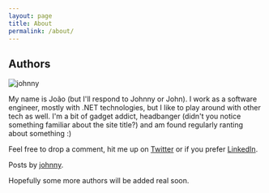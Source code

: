 ```yaml
---
layout: page
title: About
permalink: /about/
---
```


## Authors


![johnny](https://blog.codingmilitia.com/wp-content/uploads/2016/09/j-circle-pic-small-150x150.png)

My name is João (but I'll respond to Johnny or John). I work as a software engineer, mostly with .NET technologies, but I like to play around with other tech as well. I'm a bit of gadget addict, headbanger (didn't you notice something familiar about the site title?) and am found regularly ranting about something :)

Feel free to drop a comment, hit me up on [Twitter](https://twitter.com/joaofbantunes) or if you prefer [LinkedIn](https://www.linkedin.com/in/joaofbantunes).



Posts by [johnny](https://blog.codingmilitia.com/author/johnny/).

Hopefully some more authors will be added real soon.
